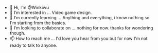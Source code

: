 - 👋 Hi, I’m @Winkiwu
- 👀 I’m interested in ... Video game design.
- 🌱 I’m currently learning ... Anything and everything, i know nothing so I'm starting from the basics. 
- 💞️ I’m looking to collaborate on ... nothing for now. thanks for wondering though.
- 📫 How to reach me ... I'd love you hear from you but for now I'm not ready to talk to anyone. 

<!---
Winkiwu/Winkiwu is a ✨ special ✨ repository because its `README.md` (this file) appears on your GitHub profile.
You can click the Preview link to take a look at your changes.
--->

